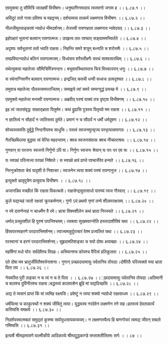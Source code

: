 एवमुक्त्वा तु सौमित्रिं जातहर्षो विभीषणः।
धनुष्पाणिनमादाय त्वरमाणो जगाम ह ।। ६.८७.१ ।।

अविदूरं ततो गत्वा प्रविश्य च महद्वनम्।
दर्शयामास तत्कर्म लक्ष्मणाय विभीषणः ।। ६.८७.२ ।।

नीलजीमूतसङ्काशं न्यग्रोधं भीमदर्शनम्।
तेजस्वी रावणभ्राता लक्ष्मणाय न्यवेदयत् ।। ६.८७.३ ।।

इहोपहारं भूतानां बलवान् रावणात्मजः।
उपहृत्य ततः पश्चात् सङ्ग्राममभिवर्तते ।। ६.८७.४ ।।

अदृश्यः सर्वभूतानां ततो भवति राक्षसः।
निहन्ति समरे शत्रून् बध्नाति च शरोत्तमैः ।। ६.८७.५ ।।

तमप्रविष्टन्यग्रोधं बलिनं रावणात्मजम्।
विध्वंसय शरैस्तीक्ष्णैः सरथं साश्वसारथिम् ।। ६.८७.६ ।।

तथेत्युक्त्वा महातेजाः सौमित्रिर्मित्रनन्दनः।
बभूवावस्थितस्तत्र चित्रं विस्फारयन् धनुः ।। ६.८७.७ ।।

स रथेनाग्निवर्णेन बलवान् रावणात्मजः।
इन्द्रजित् कवची धन्वी सध्वजः प्रत्यदृश्यत ।। ६.८७.८ ।।

तमुवाच महातेजाः पौलस्त्यमपराजितम्।
समाह्वये त्वां समरे सम्यग्युद्धं प्रयच्छ मे ।। ६.८७.९ ।।

एवमुक्तो महातेजा मनस्वी रावणात्मजः।
अब्रवीत् परुषं वाक्यं तत्र दृष्ट्वा विभीषणम् ।। ६.८७.१० ।।

इह त्वं जातसंवृद्धः साक्षाद्भ्राता पितुर्मम।
कथं द्रुह्यसि पुत्रस्य पितृव्यो मम राक्षस ।। ६.८७.११ ।।

न ज्ञातित्वं न सौहार्दं न जातिस्तव दुर्मते।
प्रमाणं न च सौदर्यं न धर्मो धर्मदूषण ।। ६.८७.१२ ।।

शोच्यस्त्वमसि दुर्बुद्धे निन्दनीयश्च साधुभिः।
यस्त्वं स्वजनमुत्सृज्य परभृत्यत्वमागतः ।। ६.८७.१३ ।।

नैतच्छिथिलया बुद्ध्या त्वं वेत्सि महदन्तरम्।
क्वच स्वजनसंवासः क्वच नीचपराश्रयः ।। ६.८७.१४ ।।

गुणवान् वा परजनः स्वजनो निर्गुणो ऽपि वा।
निर्गुणः स्वजनः श्रेयान् यः परः पर एव सः ।। ६.८७.१५ ।।

यः स्वपक्षं परित्यज्य परपक्षं निषेवते।
स स्वपक्षे क्षयं प्राप्ते पश्चात्तैरेव हन्यते ।। ६.८७.१६ ।।

निरनुक्रोशता चेयं यादृशी ते निशाचर।
स्वजनेन त्वया शक्यं परुषं रावणानुज ।। ६.८७.१७ ।।

इत्युक्तो भ्रातृपुत्रेण प्रत्युवाच विभीषणः ।
। ६.८७.१८ ।।

अजानन्निव मच्छीलं किं राक्षस विकत्थसे।
राक्षसेन्द्रसुतासाधो पारुष्यं त्यज गौरवात् ।। ६.८७.१९ ।।

कुले यद्यप्यहं जातो रक्षसां क्रूरकर्मणाम्।
गुणो ऽयं प्रथमो नृणां तन्मे शीलमराक्षसम् ।। ६.८७.२० ।।

न रमे दारुणेनाहं न चाधर्मेण वै रमे।
भ्रात्रा विषमशीलेन कथं भ्राता निरस्यते ।। ६.८७.२१ ।।

धर्मात् प्रच्युतशीलं हि पुरुषं पापनिश्चयम्।
त्यक्त्वा सुखमवाप्नोति हस्तादाशीविषं यथा ।। ६.८७.२२ ।।

हिंसापरस्वहरणे परदाराभिमर्शनम्।
त्याज्यमाहुर्दुराचारं वेश्म प्रज्वलितं यथा ।। ६.८७.२३ ।।

परस्वानां च हरणं परदाराभिमर्शनम्।
सुहृदामतिशङ्का च त्रयो दोषाः क्षयाबहाः ।। ६.८७.२४ ।।

महर्षिणां वधो घोरः सर्वदेवैश्च विग्रहः।
अभिमानश्च कोपश्च वैरित्वं प्रतिकूलता ।। ६.८७.२५ ।।

एते दोषा मम भ्रातुर्जीवितैश्वर्यनाशनाः।
गुणान् प्रच्छादयामासुः पर्वतानिव तोयदाः।दोषैरेतैः परित्यक्तो मया भ्राता पिता तव ।। ६.८७.२६ ।।

नेयमस्ति पुरी लङ्का न च त्वं न च ते पिता ।
। ६.८७.२७ ।।्छादयामासुः पर्वतानिव तोयदाः।अतिमानी च बालश्च दुर्विनीतश्च राक्षस।बद्धस्त्वं कालपाशेन ब्रूहि मां यद्यदिच्छसि ।। ६.८७.२८ ।।

अद्य ते व्यसनं प्राप्तं किं मां त्वमिह वक्ष्यसि।
प्रवेष्टुं न त्वया शक्यो न्यग्रोधो राक्षसाधम ।। ६.८७.२९ ।।

धर्षयित्वा च काकुत्स्थौ न शक्यं जीवितुं त्वया।
युद्ध्यस्व नरदेवेन लक्ष्मणेन रणे सह।हतस्त्वं देवताकार्यं करिष्यसि यमक्षये ।। ६.८७.३० ।।

निदर्शयस्वात्मबलं समुद्यतं कुरुष्व सर्वायुधसायकव्ययम्।
न लक्ष्मणस्यैत्य हि बाणगोचरं त्वमद्य जीवन् सबलो गमिष्यसि ।। ६.८७.३१ ।।

इत्यार्षे श्रीमद्रामायणे वाल्मीकीये आदिकाव्ये श्रीमद्युद्धकाण्डे सप्ताशतीतितमः सर्गः ।
। ८७ ।।

